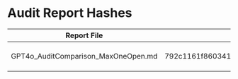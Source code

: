 # Audit Report Hashes

| Report File                          | SHA256 Hash                                                        | Timestamp          |
|-------------------------------------|---------------------------------------------------------------------|--------------------|
| GPT4o_AuditComparison_MaxOneOpen.md | 792c1161f86034188e174bb2a8ecabbf4a68d65e5196720f0017e4852aa4dfec | 2025-04-05 14:00 UTC |
